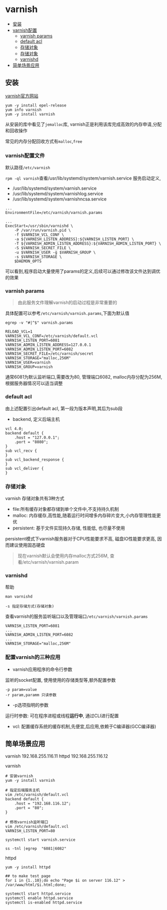 # varnish

- [安装](#install)
- [varnish配置](#varnish-config)
    - [varnish params](#varnish-params)
    - [default acl](#varnish-acl)
    - [存储对象](#storage)
    - [存储对象](#storage)
    - [varnishd](#varnishd)
- [简单场景应用](#simple)


<a name='install'></a>
## 安装

[varnish官方网站](https://www.varnish-software.com/)

```
yum -y install epel-release
yum info varnish
yum -y install varnish
```

从安装的库中看见了`jemalloc`库, varnish正是利用该库完成高效的内存申请,分配和回收操作

常见的内存分配回收方式有`malloc`,`free`

<a name="varnish-config"></a>
### varnish配置文件

默认路径`/etc/varnish`

`rpm -ql varnish`查看/usr/lib/systemd/system/varnish.service 服务启动定义,

* /usr/lib/systemd/system/varnish.service
* /usr/lib/systemd/system/varnishlog.service
* /usr/lib/systemd/system/varnishncsa.service


```
...
EnvironmentFile=/etc/varnish/varnish.params

...
ExecStart=/usr/sbin/varnishd \
	-P /var/run/varnish.pid \
	-f $VARNISH_VCL_CONF \
	-a ${VARNISH_LISTEN_ADDRESS}:${VARNISH_LISTEN_PORT} \
	-T ${VARNISH_ADMIN_LISTEN_ADDRESS}:${VARNISH_ADMIN_LISTEN_PORT} \
	-S $VARNISH_SECRET_FILE \
	-u $VARNISH_USER -g $VARNISH_GROUP \
	-s $VARNISH_STORAGE \
	$DAEMON_OPTS
```

可以看到,程序启动大量使用了params的定义,后续可以通过修改该文件达到调优的效果

<a name="varnish-params"></a>
### varnish params

> 由此服务文件理解varnish的启动过程是非常重要的

具体配置可以参考`/etc/varnish/varnish.params`,下面为默认值
```
egrep -v "#|^$" varnish.params

RELOAD_VCL=1
VARNISH_VCL_CONF=/etc/varnish/default.vcl
VARNISH_LISTEN_PORT=6081
VARNISH_ADMIN_LISTEN_ADDRESS=127.0.0.1
VARNISH_ADMIN_LISTEN_PORT=6082
VARNISH_SECRET_FILE=/etc/varnish/secret
VARNISH_STORAGE="malloc,256M"
VARNISH_USER=varnish
VARNISH_GROUP=varnish

```

通常6081为默认监听端口,需要改为80, 管理端口6082, malloc内存分配为256M, 根据服务器情况可以适当调整

<a name="varnish-acl"></a>
### default acl

由上述配置引出default acl, 第一段为版本声明,其后为sub段

* backend, 定义后端主机

```
vcl 4.0;
backend default {
    .host = "127.0.0.1";
    .port = "8080";
}
sub vcl_recv {
}
sub vcl_backend_response {
}
sub vcl_deliver {
}

```


<a name="storage"></a>
### 存储对象

varnish 存储对象共有3种方式

* file:所有缓存对象都存储到单个文件中,不支持持久机制
* malloc: 内存缓存,高性能,随着运行时间增多内存碎片变大,小内存管理性能更优
* persistent: 基于文件实现持久存储, 性能低, 也尽量不使用

persistent模式下varnish服务器对于CPU性能要求不高, 磁盘IO性能要求更高, 因而建议使用固态硬盘

> 现在varnish默认会使用内存malloc方式256M, 查看/etc/varnish/varnish.param

<a name='varnishd'></a>
### varnishd

帮助
```
man varnishd

-s 指定存储方式(存储对象)
```

查看varnish的服务监听端口以及管理端口`/etc/varnish/varnish.params` 

```
VARNISH_LISTEN_PORT=6081
...
VARNISH_ADMIN_LISTEN_PORT=6082
...
VARNISH_STORAGE="malloc,256M"
```

### 配置varnish的三种应用

* varnish应用程序的命令行参数

监听的socket配置, 使用使用的存储类型等,额外配置参数
```
-p param=value
-r param,paramm 只读参数
```

* -p选项指明的参数

运行时参数: 可在程序进程或线程**运行中**, 通过CLI进行配置

* vcl: 配置缓存系统的缓存机制,先便宜,后应用,依赖于C编译器(GCC编译器)

<a name='simple'></a>
## 简单场景应用

varnish 192.168.255.116.11
httpd 192.168.255.116.12

varnish
```
# 安装varnish
yum -y install varnish

# 指定后端服务主机
vim /etc/varnish/default.vcl
backend default {
    .host = "192.168.116.12";
    .port = "80";
}

# 修改varnish监听端口
vim /etc/varnish/default.vcl
VARNISH_LISTEN_PORT=80

systemctl start varnish.service

ss -tnl |egrep  "6081|6082"
```

httpd
```
yum -y install httpd

## to make test page
for i in {1..10};do echo "Page $i on server 116.12" > /var/www/html/$i.html;done;

systemctl start httpd.service
systemctl enable httpd.service
systemctl is-enabled httpd.service
```



















